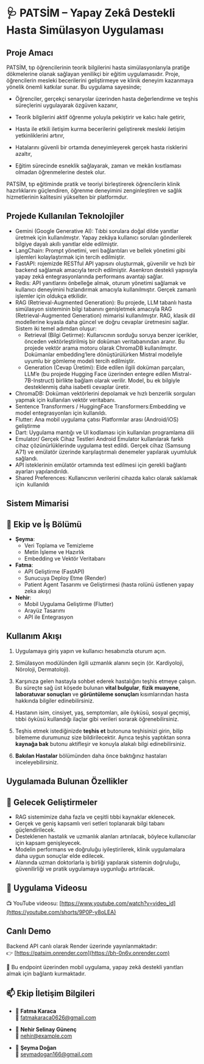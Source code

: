 # 🩺 PATSİM – Yapay Zekâ Destekli Hasta Simülasyon Uygulaması

## Proje Amacı
PATSİM,  tıp öğrencilerinin teorik bilgilerini hasta simülasyonlarıyla pratiğe dökmelerine olanak sağlayan yenilikçi bir eğitim uygulamasıdır. Proje, öğrencilerin mesleki becerilerini geliştirmeye ve klinik deneyim kazanmaya yönelik önemli katkılar sunar.
Bu uygulama sayesinde;

- Öğrenciler, gerçekçi senaryolar üzerinden hasta değerlendirme ve teşhis süreçlerini uygulayarak özgüven kazanır,

- Teorik bilgilerini aktif öğrenme yoluyla pekiştirir ve kalıcı hale getirir,

- Hasta ile etkili iletişim kurma becerilerini geliştirerek mesleki iletişim yetkinliklerini artırır,

- Hatalarını güvenli bir ortamda deneyimleyerek gerçek hasta risklerini azaltır,

- Eğitim sürecinde esneklik sağlayarak, zaman ve mekân kısıtlaması olmadan öğrenmelerine destek olur.

PATSİM, tıp eğitiminde pratik ve teoriyi birleştirerek öğrencilerin klinik hazırlıklarını güçlendiren, öğrenme deneyimini zenginleştiren ve sağlık hizmetlerinin kalitesini yükselten bir platformdur.

## Projede Kullanılan Teknolojiler
- Gemini (Google Generative AI): Tıbbi sorulara doğal dilde yanıtlar üretmek için kullanılmıştır. Yapay zekâya kullanıcı soruları gönderilerek bilgiye dayalı akıllı yanıtlar elde edilmiştir.
- LangChain: Prompt yönetimi, veri bağlantıları ve bellek yönetimi gibi işlemleri kolaylaştırmak için tercih edilmiştir.
- FastAPI: rojemizde RESTful API yapısını oluşturmak, güvenilir ve hızlı bir backend sağlamak amacıyla tercih edilmiştir. Asenkron destekli yapısıyla yapay zekâ entegrasyonlarında performans avantajı sağlar.
- Redis: API yanıtlarını önbelleğe almak, oturum yönetimi sağlamak ve kullanıcı deneyimini hızlandırmak amacıyla kullanılmıştır. Gerçek zamanlı işlemler için oldukça etkilidir.
- RAG (Retrieval-Augmented Generation): Bu projede, LLM tabanlı hasta simülasyon sisteminin bilgi tabanını genişletmek amacıyla RAG (Retrieval-Augmented Generation) mimarisi kullanılmıştır. RAG, klasik dil modellerine kıyasla daha güncel ve doğru cevaplar üretmesini sağlar. Sistem iki temel adımdan oluşur:
  - Retrieval (Bilgi Getirme):
Kullanıcının sorduğu soruya benzer içerikler, önceden vektörleştirilmiş bir doküman veritabanından aranır. Bu projede vektör arama motoru olarak ChromaDB kullanılmıştır. Dokümanlar embedding’lere dönüştürülürken Mistral modeliyle uyumlu bir gömleme modeli tercih edilmiştir.
  - Generation (Cevap Üretimi):
Elde edilen ilgili doküman parçaları, LLM’e (bu projede Hugging Face üzerinden entegre edilen Mistral-7B-Instruct) birlikte bağlam olarak verilir. Model, bu ek bilgiyle desteklenmiş daha isabetli cevaplar üretir.
- ChromaDB: Doküman vektörlerini depolamak ve hızlı benzerlik sorguları yapmak için kullanılan vektör veritabanı.
- Sentence Transformers / HuggingFace Transformers:Embedding ve model entegrasyonları için kullanıldı.
- Flutter: Ana mobil uygulama çatısı
Platformlar arası (Android/iOS) geliştirme
- Dart: Uygulama mantığı ve UI kodlaması için kullanılan programlama dili
- Emulator/ Gerçek Cihaz Testleri
Android Emulator kullanılarak farklı cihaz çözünürlüklerinde uygulama test edildi. Gerçek cihaz (Samsung A71) ve emülatör üzerinde karşılaştırmalı denemeler yapılarak uyumluluk sağlandı.
- API isteklerinin emülatör ortamında test edilmesi için gerekli bağlantı ayarları yapılandırıldı.
- Shared Preferences: Kullanıcının verilerini cihazda kalıcı olarak saklamak için  kullanıldı

## Sistem Mimarisi

## 👥 Ekip ve İş Bölümü
- **Şeyma**:
  -  Veri Toplama ve Temizleme
  -  Metin İşleme ve Hazırlık
  - Embedding ve Vektör Veritabanı
- **Fatma**:
    - API Geliştirme (FastAPI)
    - Sunucuya Deploy Etme (Render)
    - Patient Agent Tasarımı ve Geliştirmesi (hasta rolünü üstlenen yapay zeka akışı)
- **Nehir**:
    - Mobil Uygulama Geliştirme (Flutter)
    - Arayüz Tasarımı
    - API ile Entegrasyon
      
## Kullanım Akışı
1. Uygulamaya giriş yapın ve kullanıcı hesabınızla oturum açın.

2. Simülasyon modülünden ilgili uzmanlık alanını seçin (ör. Kardiyoloji, Nöroloji, Dermatoloji).

3. Karşınıza gelen hastayla sohbet ederek hastalığını teşhis etmeye çalışın. Bu süreçte sağ üst köşede bulunan **vital bulgular**, **fizik muayene**, **laboratuvar sonuçları** ve **görüntüleme sonuçları** kısımlarından hasta hakkında bilgiler edinebilirsiniz.

4. Hastanın isim, cinsiyet, yaş, semptomları, aile öyküsü, sosyal geçmişi, tıbbi öyküsü kullandığı ilaçlar gibi verileri sorarak öğrenebilirsiniz.

5. Teşhis etmek istediğinizde **teşhis et** butonuna teşhisinizi girin, bilip bilememe durumunuz size bildirilecektir. Ayrıca teşhis yaptıktan sonra **kaynağa bak** butonu aktifleşir ve konuyla alakalı bilgi edinebilirsiniz.

6. **Bakılan Hastalar** bölümünden daha önce baktığınız hastaları inceleyebilirsiniz.


## Uygulamada Bulunan Özellikler

## 🚀 Gelecek Geliştirmeler
- RAG sistemimize daha fazla ve çeşitli tıbbi kaynaklar eklenecek.
- Gerçek ve geniş kapsamlı veri setleri toplanarak bilgi tabanı güçlendirilecek.
- Desteklenen hastalık ve uzmanlık alanları artırılacak, böylece kullanıcılar için kapsam genişleyecek.
- Modelin performans ve doğruluğu iyileştirilerek, klinik uygulamalara daha uygun sonuçlar elde edilecek.
- Alanında uzman doktorlarla iş birliği yapılarak sistemin doğruluğu, güvenilirliği ve pratik uygulamaya uygunluğu artırılacak.  

## 🎥 Uygulama Videosu 

📺 YouTube videosu: [https://www.youtube.com/watch?v=video_id](https://youtube.com/shorts/9P0P-y8oLEA)

## Canlı Demo

Backend API canlı olarak Render üzerinde yayınlanmaktadır:  
👉 [https://patsim.onrender.com](https://bh-0n6v.onrender.com)

📢 Bu endpoint üzerinden mobil uygulama, yapay zekâ destekli yanıtları almak için bağlantı kurmaktadır.

## 📫 Ekip İletişim Bilgileri

- 👤 **Fatma Karaca**  
  📧 fatmakaraca0626@gmail.com

- 👤 **Nehir Selinay Günenç**   
  📧 nehir@example.com

- 👤 **Şeyma Doğan**  
  📧 seymadogan166@gmail.com
  












